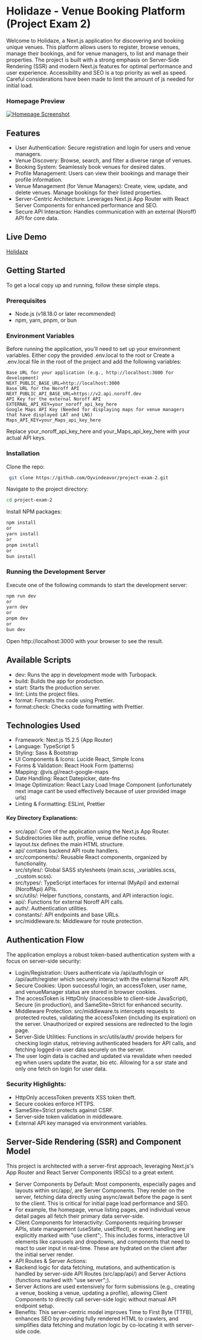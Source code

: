 # Holidaze - Venue Booking Platform (Project Exam 2)

Welcome to Holidaze, a Next.js application for discovering and booking unique venues. This platform allows users to register, browse venues, manage their bookings, and for venue managers, to list and manage their properties. The project is built with a strong emphasis on Server-Side Rendering (SSR) and modern Next.js features for optimal performance and user experience. Accessibility and SEO is a top priority as well as speed. Careful considerations have been made to limit the amount of js needed for initial load.

### Homepage Preview  
[![Homepage Screenshot](https://github.com/user-attachments/assets/69f76311-83f0-4201-a983-eaf8a3ddf071)](https://github.com/user-attachments/assets/69f76311-83f0-4201-a983-eaf8a3ddf071)



## Features

- User Authentication: Secure registration and login for users and venue managers.
- Venue Discovery: Browse, search, and filter a diverse range of venues.
- Booking System: Seamlessly book venues for desired dates.
- Profile Management: Users can view their bookings and manage their profile information.
- Venue Management (for Venue Managers): Create, view, update, and delete venues. Manage bookings for their listed properties.
- Server-Centric Architecture: Leverages Next.js App Router with React Server Components for enhanced performance and SEO.
- Secure API Interaction: Handles communication with an external (Noroff) API for core data.

## Live Demo

[Holidaze](https://holidaze-two-steel.vercel.app/)

## Getting Started

To get a local copy up and running, follow these simple steps.

### Prerequisites

- Node.js (v18.18.0 or later recommended)
- npm, yarn, pnpm, or bun

### Environment Variables

Before running the application, you'll need to set up your environment variables. Either copy the provided .env.local to the root or Create a .env.local file in the root of the project and add the following variables:

```env
Base URL for your application (e.g., http://localhost:3000 for development)
NEXT_PUBLIC_BASE_URL=http://localhost:3000
Base URL for the Noroff API
NEXT_PUBLIC_API_BASE_URL=https://v2.api.noroff.dev
API Key for the external Noroff API
EXTERNAL_API_KEY=your_noroff_api_key_here
Google Maps API Key (Needed for displaying maps for venue managers that have displayed LAT and LNG)
Maps_API_KEY=your_Maps_api_key_here
```

Replace your_noroff_api_key_here and your_Maps_api_key_here with your actual API keys.

### Installation

Clone the repo:

```bash
 git clone https://github.com/Oyvindeavor/project-exam-2.git
```

Navigate to the project directory:

```bash
cd project-exam-2
```

Install NPM packages:

```bash
npm install
or
yarn install
or
pnpm install
or
bun install
```

### Running the Development Server

Execute one of the following commands to start the development server:

```bash
npm run dev
or
yarn dev
or
pnpm dev
or
bun dev
```

Open http://localhost:3000 with your browser to see the result.

## Available Scripts

- dev: Runs the app in development mode with Turbopack.
- build: Builds the app for production.
- start: Starts the production server.
- lint: Lints the project files.
- format: Formats the code using Prettier.
- format:check: Checks code formatting with Prettier.

## Technologies Used

- Framework: Next.js 15.2.5 (App Router)
- Language: TypeScript 5
- Styling: Sass & Bootstrap
- UI Components & Icons: Lucide React, Simple Icons
- Forms & Validation: React Hook Form (patterns)
- Mapping: @vis.gl/react-google-maps
- Date Handling: React Datepicker, date-fns
- Image Optimization: React Lazy Load Image Component (unfortunately next image cant be used effectively because of user provided image urls)
- Linting & Formatting: ESLint, Prettier

#### Key Directory Explanations:

- src/app/: Core of the application using the Next.js App Router.
- Subdirectories like auth, profile, venue define routes.
- layout.tsx defines the main HTML structure.
- api/ contains backend API route handlers.
- src/components/: Reusable React components, organized by functionality.
- src/styles/: Global SASS stylesheets (main.scss, \_variables.scss, \_custom.scss).
- src/types/: TypeScript interfaces for internal (MyApi) and external (NoroffApi) APIs.
- src/utils/: Helper functions, constants, and API interaction logic.
- api/: Functions for external Noroff API calls.
- auth/: Authentication utilities.
- constants/: API endpoints and base URLs.
- src/middleware.ts: Middleware for route protection.

## Authentication Flow

The application employs a robust token-based authentication system with a focus on server-side security:

- Login/Registration: Users authenticate via /api/auth/login or /api/auth/register which securely interact with the external Noroff API.
- Secure Cookies: Upon successful login, an accessToken, user name, and venueManager status are stored in browser cookies.
- The accessToken is HttpOnly (inaccessible to client-side JavaScript), Secure (in production), and SameSite=Strict for enhanced security.
- Middleware Protection: src/middleware.ts intercepts requests to protected routes, validating the accessToken (including its expiration) on the server. Unauthorized or expired sessions are redirected to the login page.
- Server-Side Utilities: Functions in src/utils/auth/ provide helpers for checking login status, retrieving authenticated headers for API calls, and fetching logged-in user data securely on the server.
- The user login data is cached and updated via revalidate when needed eg when users update the avatar, bio etc. Allowing for a ssr state and only one fetch on login for user data.

### Security Highlights:

- HttpOnly accessToken prevents XSS token theft.
- Secure cookies enforce HTTPS.
- SameSite=Strict protects against CSRF.
- Server-side token validation in middleware.
- External API key managed via environment variables.

## Server-Side Rendering (SSR) and Component Model

This project is architected with a server-first approach, leveraging Next.js's App Router and React Server Components (RSCs) to a great extent.

- Server Components by Default: Most components, especially pages and layouts within src/app/, are Server Components. They render on the server, fetching data directly using async/await before the page is sent to the client. This is critical for initial page load performance and SEO.
- For example, the homepage, venue listing pages, and individual venue detail pages all fetch their primary data server-side.
- Client Components for Interactivity: Components requiring browser APIs, state management (useState, useEffect), or event handling are explicitly marked with "use client";. This includes forms, interactive UI elements like carousels and dropdowns, and components that need to react to user input in real-time. These are hydrated on the client after the initial server render.
- API Routes & Server Actions:
- Backend logic for data fetching, mutations, and authentication is handled by server-side API Routes (src/app/api/) and Server Actions (functions marked with "use server";).
- Server Actions are used extensively for form submissions (e.g., creating a venue, booking a venue, updating a profile), allowing Client Components to directly call server-side logic without manual API endpoint setup.
- Benefits: This server-centric model improves Time to First Byte (TTFB), enhances SEO by providing fully rendered HTML to crawlers, and simplifies data fetching and mutation logic by co-locating it with server-side code.
